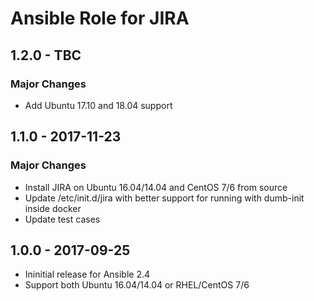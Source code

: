 Ansible Role for JIRA
=====================

1.2.0 - TBC
-----------

### Major Changes

-   Add Ubuntu 17.10 and 18.04 support

1.1.0 - 2017-11-23
------------------

### Major Changes

-   Install JIRA on Ubuntu 16.04/14.04 and CentOS 7/6 from source
-   Update /etc/init.d/jira with better support for running with dumb-init inside docker
-   Update test cases

1.0.0 - 2017-09-25
------------------

-   Ininitial release for Ansible 2.4
-   Support both Ubuntu 16.04/14.04 or RHEL/CentOS 7/6

